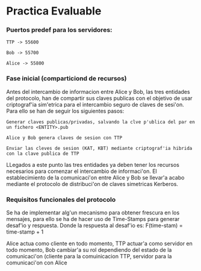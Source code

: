 # Practica Evaluable




### Puertos predef para los servidores:

    TTP -> 55600

    Bob -> 55700

    Alice -> 55800

### Fase inicial (comparticiond de recursos)
Antes del intercambio de informacion entre Alice y Bob, las tres entidades del protocolo, han de compartir sus claves 
publicas con el objetivo de usar criptograf'ia sim'etrica para el intercambio seguro de claves de sesi'on. Para ello 
se han de seguir los siguientes pasos:

    Generar claves publicas/privadas, salvando la clve p'ublica del par en un fichero <ENTITY>.pub     

    Alice y Bob genera claves de sesion con TTP
    
    Enviar las cleves de sesion (KAT, KBT) mediante criptograf'ia hibrida con la clave publica de TTP

LLegados a este punto las tres entidades ya deben tener los recursos necesarios para comenzar el intercambio de 
informaci'on. El establecimiento de la comunicaci'on entre Alice y Bob se llevar'a acabo mediante el protocolo de 
distribuci'on de claves simetricas Kerberos.

### Requisitos funcionales del protocolo

Se ha de implementar alg'un mecanismo para obtener frescura en los mensajes, para ello se ha de hacer uso de Time-Stamps
para generar desaf'io y respuesta. Donde la respuesta al desaf'io es: F(time-stam) = time-stamp + 1

Alice actua como cliente en todo momento, TTP actuar'a como servidor en todo momento, Bob cambiar'a su rol dependiendo 
del estado de la comunicaci'on (cliente para la comuinicacion TTP, servidor para la comunicaci'on con Alice
